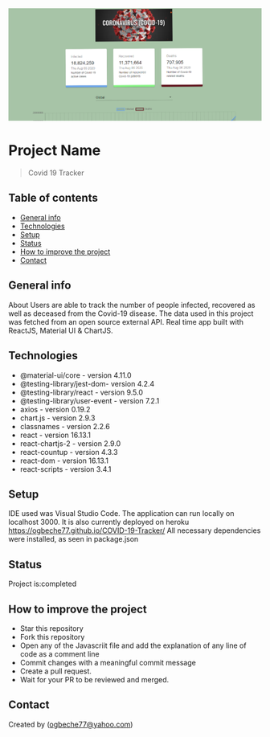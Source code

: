  <img src="img/img7.png" alt="screenshot">

# Project Name

> Covid 19 Tracker

## Table of contents

- [General info](#general-info)
- [Technologies](#technologies)
- [Setup](#setup)
- [Status](#status)
- [How to improve the project](#how-to-improve-the-project)
- [Contact](#contact)

## General info

About
Users are able to track the number of people infected, recovered as well as deceased from the Covid-19 disease. The data used in this project was fetched from an open source external API. Real time app built with ReactJS, Material UI & ChartJS.

## Technologies

- @material-ui/core - version 4.11.0
- @testing-library/jest-dom- version 4.2.4
- @testing-library/react - version 9.5.0
- @testing-library/user-event - version 7.2.1
- axios - version 0.19.2
- chart.js - version 2.9.3
- classnames - version 2.2.6
- react - version 16.13.1
- react-chartjs-2 - version 2.9.0
- react-countup - version 4.3.3
- react-dom - version 16.13.1
- react-scripts - version 3.4.1

## Setup

IDE used was Visual Studio Code. The application can run locally on localhost 3000. It is also currently deployed on heroku https://ogbeche77.github.io/COVID-19-Tracker/
All necessary dependencies were installed, as seen in package.json

## Status

Project is:completed

## How to improve the project

- Star this repository
- Fork this repository
- Open any of the Javascriit file and add the explanation of any line of code as a comment line
- Commit changes with a meaningful commit message
- Create a pull request.
- Wait for your PR to be reviewed and merged.

## Contact

Created by (ogbeche77@yahoo.com)
